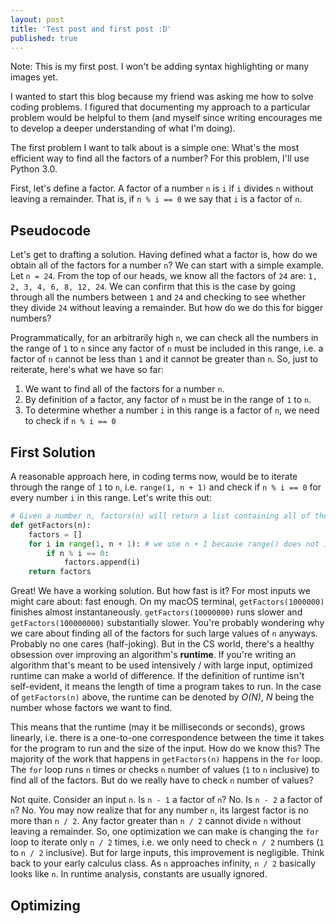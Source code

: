 ```yaml
---
layout: post
title: 'Test post and first post :D'
published: true
---
```


Note: This is my first post. I won't be adding syntax highlighting or many images yet.

I wanted to start this blog because my friend was asking me how to solve coding problems. I figured that documenting my approach to a particular problem would be helpful to them (and myself since writing encourages me to develop a deeper understanding of what I'm doing).

The first problem I want to talk about is a simple one: What's the most efficient way to find all the factors of a number? For this problem, I'll use Python 3.0.

First, let's define a factor. A factor of a number `n` is `i` if `i` divides `n` without leaving a remainder. That is, if `n % i == 0` we say that `i` is a factor of `n`.


## Pseudocode

Let's get to drafting a solution. Having defined what a factor is, how do we obtain all of the factors for a number `n`? We can start with a simple example. Let `n = 24`. From the top of our heads, we know all the factors of `24` are: `1, 2, 3, 4, 6, 8, 12, 24`. We can confirm that this is the case by going through all the numbers between `1` and `24` and checking to see whether they divide `24` without leaving a remainder. But how do we do this for bigger numbers?

Programmatically, for an arbitrarily high `n`, we can check all the numbers in the range of `1` to `n` since any factor of `n` must be included in this range, i.e. a factor of `n` cannot be less than `1` and it cannot be greater than `n`. So, just to reiterate, here's what we have so far:

1. We want to find all of the factors for a number `n`.
2. By definition of a factor, any factor of `n` must be in the range of `1` to `n`.
3. To determine whether a number `i` in this range is a factor of `n`, we need to check if `n % i == 0`

## First Solution

A reasonable approach here, in coding terms now, would be to iterate through the range of `1` to `n`, i.e. `range(1, n + 1)` and check if `n % i == 0` for every number `i` in this range. Let's write this out:

``` python
# Given a number n, factors(n) will return a list containing all of the factors of n
def getFactors(n):
    factors = []
    for i in range(1, n + 1): # we use n + 1 because range() does not include the upper bound
    	if n % i == 0:
        	factors.append(i)
    return factors
```

Great! We have a working solution. But how fast is it? For most inputs we might care about: fast enough. On my macOS terminal, `getFactors(1000000)` finishes almost instantaneously. `getFactors(10000000)` runs slower and `getFactors(100000000)` substantially slower. You're probably wondering why we care about finding all of the factors for such large values of `n` anyways. Probably no one cares (half-joking). But in the CS world, there's a healthy obsession over improving an algorithm's **runtime**. If you're writing an algorithm that's meant to be used intensively / with large input, optimized runtime can make a world of difference. If the definition of runtime isn't self-evident, it means the length of time a program takes to run. In the case of `getFactors(n)` above, the runtime can be denoted by *O(N)*, *N* being the number whose factors we want to find.

This means that the runtime (may it be milliseconds or seconds), grows linearly, i.e. there is a one-to-one correspondence between the time it takes for the program to run and the size of the input. How do we know this? The majority of the work that happens in `getFactors(n)` happens in the `for` loop. The `for` loop runs `n` times or checks `n` number of values (`1` to `n` inclusive) to find all of the factors. But do we really have to check `n` number of values?

Not quite. Consider an input `n`. Is `n - 1` a factor of `n`? No. Is `n - 2` a factor of `n`? No. You may now realize that for any number `n`, its largest factor is no more than `n / 2`. Any factor greater than `n / 2` cannot divide `n` without leaving a remainder. So, one optimization we can make is changing the `for` loop to iterate only `n / 2` times, i.e. we only need to check `n / 2` numbers (`1` to `n / 2` inclusive). But for large inputs, this improvement is negligible. Think back to your early calculus class. As `n` approaches infinity, `n / 2` basically looks like `n`. In runtime analysis, constants are usually ignored.

## Optimizing

